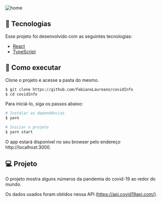![home](https://user-images.githubusercontent.com/5856379/125670286-60d09320-158a-4b1b-b7cc-45e376a9f786.jpg)

## 🧪 Tecnologias

Esse projeto foi desenvolvido com as seguintes tecnologias:

- [React](https://reactjs.org)
- [TypeScript](https://www.typescriptlang.org/)

## 🚀 Como executar

Clone o projeto e acesse a pasta do mesmo.

```bash
$ git clone https://github.com/FabianoLaureano/covidInfo
$ cd covidInfo
```

Para iniciá-lo, siga os passos abaixo:
```bash
# Instalar as dependências
$ yarn

# Iniciar o projeto
$ yarn start
```
O app estará disponível no seu browser pelo endereço http://localhost:3000.

## 💻 Projeto

O projeto mostra alguns números da pandemia do covid-19 ao redor do mundo.  

Os dados usados foram obtidos nessa API (https://api.covid19api.com/).
